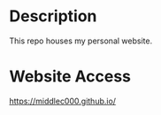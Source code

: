 # Description
This repo houses my personal website.

# Website Access 
https://middlec000.github.io/
